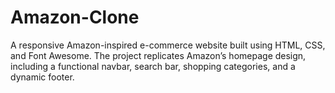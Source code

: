 # Amazon-Clone
A responsive Amazon-inspired e-commerce website built using HTML, CSS, and Font Awesome. The project replicates Amazon’s homepage design, including a functional navbar, search bar, shopping categories, and a dynamic footer.
